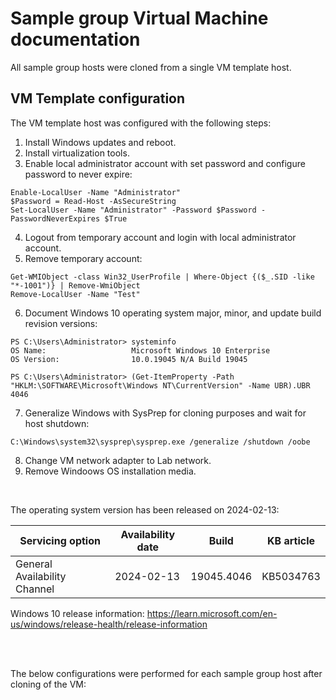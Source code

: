 # Sample group Virtual Machine documentation

All sample group hosts were cloned from a single VM template host. <br>

## VM Template configuration

The VM template host was configured with the following steps:

1. Install Windows updates and reboot.
2. Install virtualization tools.
3. Enable local administrator account with set password and configure password to never expire:
```
Enable-LocalUser -Name "Administrator"
$Password = Read-Host -AsSecureString
Set-LocalUser -Name "Administrator" -Password $Password -PasswordNeverExpires $True
``` 
4. Logout from temporary account and login with local administrator account.
5. Remove temporary account:
```
Get-WMIObject -class Win32_UserProfile | Where-Object {($_.SID -like "*-1001")} | Remove-WmiObject
Remove-LocalUser -Name "Test"
``` 
6. Document Windows 10 operating system major, minor, and update build revision versions:
```
PS C:\Users\Administrator> systeminfo
OS Name:                   Microsoft Windows 10 Enterprise
OS Version:                10.0.19045 N/A Build 19045

PS C:\Users\Administrator> (Get-ItemProperty -Path "HKLM:\SOFTWARE\Microsoft\Windows NT\CurrentVersion" -Name UBR).UBR
4046
```
7. Generalize Windows with SysPrep for cloning purposes and wait for host shutdown:
```
C:\Windows\system32\sysprep\sysprep.exe /generalize /shutdown /oobe
```
8. Change VM network adapter to Lab network.
9. Remove Windoows OS installation media.
   
<br>

The operating system version has been released on 2024-02-13:

| Servicing option | Availability date | Build | KB article |
| ---------------- | ----------------- | ----- | ---------- |
| General Availability Channel | 2024-02-13 | 19045.4046 | KB5034763

Windows 10 release information: https://learn.microsoft.com/en-us/windows/release-health/release-information


<br>
<br>

The below configurations were performed for each sample group host after cloning of the VM:




